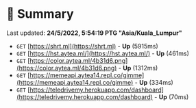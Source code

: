 # 📖 Summary
Last updated: **24/5/2022, 5:54:19 PTG "Asia/Kuala_Lumpur"**

- `GET` [https://shrt.ml](https://shrt.ml) - **Up** (5915ms)
- `GET` [https://hst.aytea.ml/](https://hst.aytea.ml/) - **Up** (461ms)
- `GET` [https://color.aytea.ml/4b31d6.png](https://color.aytea.ml/4b31d6.png) - **Up** (1312ms)
- `GET` [https://memeapi.aytea14.repl.co/gimme](https://memeapi.aytea14.repl.co/gimme) - **Up** (334ms)
- `GET` [https://teledrivemy.herokuapp.com/dashboard](https://teledrivemy.herokuapp.com/dashboard) - **Up** (70ms)
